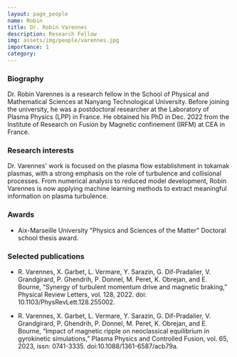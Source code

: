 ```yaml
---
layout: page_people
name: Robin
title: Dr. Robin Varennes
description: Research Fellow
img: assets/img/people/varennes.jpg
importance: 1
category: 
---
```


### Biography
Dr. Robin Varennes is a research fellow in the School of Physical and Mathematical Sciences at Nanyang Technological University.
Before joining the university, he was a postdoctoral researcher at the Laboratory of Plasma Physics (LPP) in France.
He obtained his PhD in Dec. 2022 from the Institute of Research on Fusion by Magnetic confinement (IRFM) at CEA in France.
<!-- He published 7 articles in peer-reviewed journals such as Physical Review Letters, Plasma Physics and Controlled Fusion, Nuclear Fusion, and Physics of Plasmas. -->

### Research interests
Dr. Varennes' work is focused on the plasma flow establishment in tokamak plasmas, with a strong emphasis on the role of turbulence and collisional processes.
From numerical analysis to reduced model development, Robin Varennes is now applying machine learning methods to extract meaningful information on plasma turbulence.

### Awards
- Aix-Marseille University "Physics and Sciences of the Matter" Doctoral school thesis award.

### Selected publications
- R. Varennes, X. Garbet, L. Vermare, Y. Sarazin, G. Dif-Pradalier, V. Grandgirard, P. Ghendrih, P. Donnel, M. Peret, K. Obrejan, and E. Bourne, “Synergy of turbulent momentum drive and magnetic braking,” Physical Review Letters, vol. 128, 2022. doi: 10.1103/PhysRevLett.128.255002.

- R. Varennes, X. Garbet, L. Vermare, Y. Sarazin, G. Dif-Pradalier, V. Grandgirard, P. Ghendrih, P. Donnel, M. Peret, K. Obrejan, and E. Bourne, “Impact of magnetic ripple on neoclassical equilibrium in gyrokinetic simulations,” Plasma Physics and Controlled Fusion, vol. 65, 2023, issn: 0741-3335. doi:10.1088/1361-6587/acb79a.
